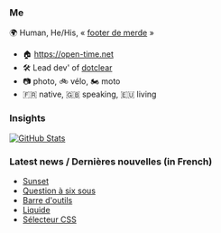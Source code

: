 ### Me

🌍 Human, He/His, « [footer de merde](https://open-time.net/post/2013/07/17/La-veritable-histoire-du-Footer-de-merde-) » 
* 🏠 https://open-time.net 
* 🛠️ Lead dev' of [dotclear](https://git.dotclear.org/dev/dotclear)
* 📷 photo, 🚲 vélo, 🏍️ moto 
* 🇫🇷 native, 🇬🇧 speaking, 🇪🇺 living

### Insights

[![GitHub Stats](https://github-readme-stats-sigma-five.vercel.app/api?username=franck-paul)](https://github.com/franck-paul)

### Latest news / Dernières nouvelles (in French)

<!-- BLOG-POST-LIST:START -->
- [Sunset](https://open-time.net/post/2025/09/21/Sunset)
- [Question à six sous](https://open-time.net/post/2025/09/20/Question-a-six-sous)
- [Barre d&#39;outils](https://open-time.net/post/2025/09/19/Barre-d-outils)
- [Liquide](https://open-time.net/post/2025/09/18/Liquide)
- [Sélecteur CSS](https://open-time.net/post/2025/09/17/Selecteur-CSS)
<!-- BLOG-POST-LIST:END -->
